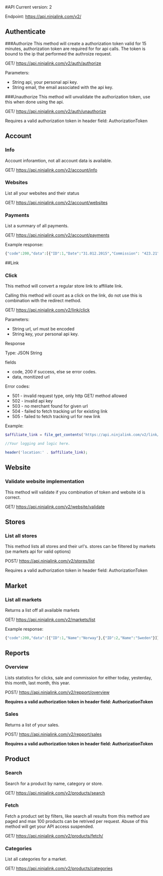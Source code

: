 #API 
Current version: 2

Endpoint: https://api.ninjalink.com/v2/

## Authenticate

###Authorize
This method will create a authorization token valid for 15 minutes, authorization token are required for for api calls. The token is bound to the ip that performed the authroize request.

GET/ https://api.ninjalink.com/v2/auth/authorize

Parameters:

* String api, your personal api key.
* String email, the email associated with the api key.

###Unauthorize
This method will unvalidate the authorization token, use this when done using the api.

GET/ https://api.ninjalink.com/v2/auth/unauthorize

Requires a valid authorization token in header field: AuthorizationToken

## Account

### Info

Account inforamtion, not all account data is available.

GET/ https://api.ninjalink.com/v2/account/info

### Websites

List all your websites and their status

GET/ https://api.ninjalink.com/v2/account/websites

### Payments

List a summary of all payments.

GET/ https://api.ninjalink.com/v2/account/payments

Example response:
```php
{"code":200,"data":[{"ID":1,"Date":"31.012.2015","Commission": "423.21", "Currency": "NOK", "Status": "Payed", "Account": "1234.56.78901"}]}
```

##Link

### Click
This method will convert a regular store link to affiliate link.

Calling this method will count as a click on the link, do not use this is combination with the redirect method. 

GET/ https://api.ninjalink.com/v2/link/click

Parameters:

* String url, url must be encoded
* String key, your personal api key.

Response

Type: JSON String

fields
* code, 200 if success, else se error codes.
* data, monitized url
 
Error codes:

* 501 - invalid request type, only http GET/ method allowed
* 502 - invalid api key
* 503 - no merchant found for given url
* 504 - failed to fetch tracking url for existing link
* 505 - failed to fetch tracking url for new link

Example:

```php
$affiliate_link = file_get_contents('https://api.ninjalink.com/v2/link/click?url=AAAAAAAAAAAAAAAAAAAAA&Url='. url_encode('http://someurl.com'));

//Your logging and logic here.

header('location:' . $affiliate_link);
```

## Website

### Validate website implementation

This method will validate if you combination of token and website id is correct.

GET/ https://api.ninjalink.com/v2/website/validate

## Stores

### List all stores

This method lists all stores and their url's. stores can be filtered by markets (se markets api for valid options)

POST/ https://api.ninjalink.com/v2/stores/list

Requires a valid authorization token in header field: AuthorizationToken

## Market

### List all markets

Returns a list off all available markets

GET/  https://api.ninjalink.com/v2/markets/list

Example response:

```php
{"code":200,"data":[{"ID":1,"Name":"Norway"},{"ID":2,"Name":"Sweden"}]}
```

## Reports

### Overview

Lists statistics for clicks, sale and commission for either today, yesterday, this month, last month, this year.

POST/ https://api.ninjalink.com/v2/repport/overview

**Requires a valid authorization token in header field: AuthorizationToken**

### Sales

Returns a list of your sales.

POST/ https://api.ninjalink.com/v2/repport/sales

**Requires a valid authorization token in header field: AuthorizationToken**

## Product

### Search

Search for a product by name, category or store.

GET/ https://api.ninjalink.com/v2/products/search

### Fetch

Fetch a product set by filters, like search all results from this method are paged and max 100 products can be retrived per request. Abuse of this method will get your API access suspended.

GET/ https://api.ninjalink.com/v2/products/fetch/

### Categories

List all categories for a market.

GET/ https://api.ninjalink.com/v2/products/categories

